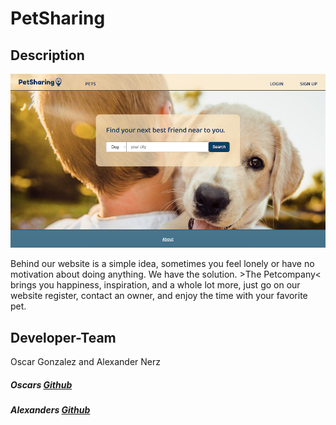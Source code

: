 # PetSharing

## Description
![petsharing demo](./public/images/petsharing-demo.png)

Behind our website is a simple idea, sometimes you feel lonely or have no motivation about doing anything. We have the solution. >The Petcompany< brings you happiness, inspiration, and a whole lot more, just go on our website register, contact an owner, and enjoy the time with your favorite pet.

## Developer-Team

 Oscar Gonzalez and Alexander Nerz

 ##### Oscars [Github](https://github.com/oscargonzalezdev)

 ##### Alexanders [Github](https://github.com/Alex-WD-22)